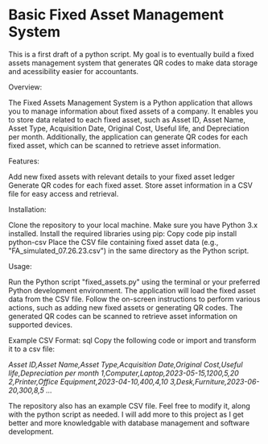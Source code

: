 # Basic Fixed Asset Management System
This is a first draft of a python script. My goal is to eventually build a fixed assets management system that generates QR codes to make data storage and acessibility
easier for accountants.

Overview:

The Fixed Assets Management System is a Python application that allows you to manage information about fixed assets of a company. 
It enables you to store data related to each fixed asset, such as Asset ID, Asset Name, Asset Type, Acquisition Date, Original Cost, Useful life, and Depreciation per month. 
Additionally, the application can generate QR codes for each fixed asset, which can be scanned to retrieve asset information.

Features:

Add new fixed assets with relevant details to your fixed asset ledger
Generate QR codes for each fixed asset.
Store asset information in a CSV file for easy access and retrieval.

Installation:

Clone the repository to your local machine.
Make sure you have Python 3.x installed.
Install the required libraries using pip:
Copy code
pip install python-csv
Place the CSV file containing fixed asset data (e.g., "FA_simulated_07.26.23.csv") in the same directory as the Python script.

Usage:

Run the Python script "fixed_assets.py" using the terminal or your preferred Python development environment.
The application will load the fixed asset data from the CSV file.
Follow the on-screen instructions to perform various actions, such as adding new fixed assets or generating QR codes.
The generated QR codes can be scanned to retrieve asset information on supported devices.

Example CSV Format:
sql
Copy the following code or import and transform it to a csv file:

*Asset ID,Asset Name,Asset Type,Acquisition Date,Original Cost,Useful life,Depreciation per month
1,Computer,Laptop,2023-05-15,1200,5,20
2,Printer,Office Equipment,2023-04-10,400,4,10
3,Desk,Furniture,2023-06-20,300,8,5
...*

The repository also has an example CSV file. Feel free to modify it, along with the python script as needed. I will add more to this project as 
I get better and more knowledgable with database management and software development.
